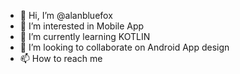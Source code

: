- 👋 Hi, I’m @alanbluefox
- 👀 I’m interested in Mobile App
- 🌱 I’m currently learning KOTLIN
- 💞️ I’m looking to collaborate on Android App design
- 📫 How to reach me 

<!---
alanbluefox/alanbluefox is a ✨ special ✨ repository because its `README.md` (this file) appears on your GitHub profile.
You can click the Preview link to take a look at your changes.
--->
